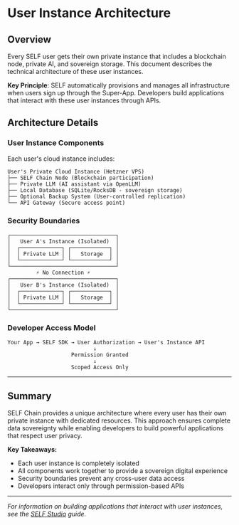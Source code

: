 # User Instance Architecture

## Overview

Every SELF user gets their own private instance that includes a blockchain node, private AI, and sovereign storage. This document describes the technical architecture of these user instances.

**Key Principle**: SELF automatically provisions and manages all infrastructure when users sign up through the Super-App. Developers build applications that interact with these user instances through APIs.



## Architecture Details

### User Instance Components

Each user's cloud instance includes:

```
User's Private Cloud Instance (Hetzner VPS)
├── SELF Chain Node (Blockchain participation)
├── Private LLM (AI assistant via OpenLLM)
├── Local Database (SQLite/RocksDB - sovereign storage)
├── Optional Backup System (User-controlled replication)
└── API Gateway (Secure access point)
```

### Security Boundaries

```
┌─────────────────────────────────┐
│   User A's Instance (Isolated)  │
│  ┌─────────────┐ ┌────────────┐ │
│  │ Private LLM │ │   Storage  │ │
│  └─────────────┘ └────────────┘ │
└─────────────────────────────────┘
         ⚡ No Connection ⚡
┌─────────────────────────────────┐
│   User B's Instance (Isolated)  │
│  ┌─────────────┐ ┌────────────┐ │
│  │ Private LLM │ │   Storage  │ │
│  └─────────────┘ └────────────┘ │
└─────────────────────────────────┘
```

### Developer Access Model

```
Your App → SELF SDK → User Authorization → User's Instance API
                           ↓
                    Permission Granted
                           ↓
                    Scoped Access Only
```

---

## Summary

SELF Chain provides a unique architecture where every user has their own private instance with dedicated resources. This approach ensures complete data sovereignty while enabling developers to build powerful applications that respect user privacy.

**Key Takeaways:**
- Each user instance is completely isolated
- All components work together to provide a sovereign digital experience
- Security boundaries prevent any cross-user data access
- Developers interact only through permission-based APIs

---

*For information on building applications that interact with user instances, see the [SELF Studio](/studio) guide.*